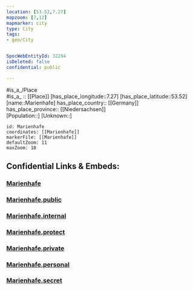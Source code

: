 ```yaml
---
location: [53.52,7.27] 
mapzoom: [7,12] 
mapmarker: city 
type: City
tags:
- geo/City


SpocWebEntityId: 32294
isDeleted: false
confidential: public

---
```

#is_a_/Place  
#is_a_ :: [[Place]] 
[has_place_longitude::7.27] 
[has_place_latitude::53.52] 
[name::Marienhafe] 
has_place_country:: [[Germany]]  
has_place_province:: [[Niedersachsen]]  
[Population::] 
[Unknown::] 


```leaflet
id: Marienhafe
coordinates: [[Marienhafe]] 
markerFile: [[Marienhafe]] 
defaultZoom: 11 
maxZoom: 18
```


## Confidential Links & Embeds: 

### [Marienhafe](/_Standards/Earth/Continent/Europe/Europe~Central/Germany/Germany~West/Niedersachsen/counties~Niedersachsen/Aurich/cities~Aurich/Brookmerland/boroughs~Brookmerland/Marienhafe.md) 

### [Marienhafe.public](/_public/Earth/Continent/Europe/Europe~Central/Germany/Germany~West/Niedersachsen/counties~Niedersachsen/Aurich/cities~Aurich/Brookmerland/boroughs~Brookmerland/Marienhafe.public.md) 

### [Marienhafe.internal](/_internal/Earth/Continent/Europe/Europe~Central/Germany/Germany~West/Niedersachsen/counties~Niedersachsen/Aurich/cities~Aurich/Brookmerland/boroughs~Brookmerland/Marienhafe.internal.md) 

### [Marienhafe.protect](/_protect/Earth/Continent/Europe/Europe~Central/Germany/Germany~West/Niedersachsen/counties~Niedersachsen/Aurich/cities~Aurich/Brookmerland/boroughs~Brookmerland/Marienhafe.protect.md) 

### [Marienhafe.private](/_private/Earth/Continent/Europe/Europe~Central/Germany/Germany~West/Niedersachsen/counties~Niedersachsen/Aurich/cities~Aurich/Brookmerland/boroughs~Brookmerland/Marienhafe.private.md) 

### [Marienhafe.personal](/_personal/Earth/Continent/Europe/Europe~Central/Germany/Germany~West/Niedersachsen/counties~Niedersachsen/Aurich/cities~Aurich/Brookmerland/boroughs~Brookmerland/Marienhafe.personal.md) 

### [Marienhafe.secret](/_secret/Earth/Continent/Europe/Europe~Central/Germany/Germany~West/Niedersachsen/counties~Niedersachsen/Aurich/cities~Aurich/Brookmerland/boroughs~Brookmerland/Marienhafe.secret.md)

